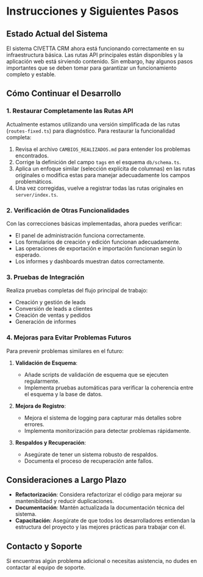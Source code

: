 # Instrucciones y Siguientes Pasos

## Estado Actual del Sistema
El sistema CIVETTA CRM ahora está funcionando correctamente en su infraestructura básica. Las rutas API principales están disponibles y la aplicación web está sirviendo contenido. Sin embargo, hay algunos pasos importantes que se deben tomar para garantizar un funcionamiento completo y estable.

## Cómo Continuar el Desarrollo

### 1. Restaurar Completamente las Rutas API
Actualmente estamos utilizando una versión simplificada de las rutas (`routes-fixed.ts`) para diagnóstico. Para restaurar la funcionalidad completa:

1. Revisa el archivo `CAMBIOS_REALIZADOS.md` para entender los problemas encontrados.
2. Corrige la definición del campo `tags` en el esquema `db/schema.ts`.
3. Aplica un enfoque similar (selección explícita de columnas) en las rutas originales o modifica estas para manejar adecuadamente los campos problemáticos.
4. Una vez corregidas, vuelve a registrar todas las rutas originales en `server/index.ts`.

### 2. Verificación de Otras Funcionalidades
Con las correcciones básicas implementadas, ahora puedes verificar:

- El panel de administración funciona correctamente.
- Los formularios de creación y edición funcionan adecuadamente.
- Las operaciones de exportación e importación funcionan según lo esperado.
- Los informes y dashboards muestran datos correctamente.

### 3. Pruebas de Integración
Realiza pruebas completas del flujo principal de trabajo:

- Creación y gestión de leads
- Conversión de leads a clientes
- Creación de ventas y pedidos
- Generación de informes

### 4. Mejoras para Evitar Problemas Futuros
Para prevenir problemas similares en el futuro:

1. **Validación de Esquema**:
   - Añade scripts de validación de esquema que se ejecuten regularmente.
   - Implementa pruebas automáticas para verificar la coherencia entre el esquema y la base de datos.

2. **Mejora de Registro**:
   - Mejora el sistema de logging para capturar más detalles sobre errores.
   - Implementa monitorización para detectar problemas rápidamente.

3. **Respaldos y Recuperación**:
   - Asegúrate de tener un sistema robusto de respaldos.
   - Documenta el proceso de recuperación ante fallos.

## Consideraciones a Largo Plazo

- **Refactorización**: Considera refactorizar el código para mejorar su mantenibilidad y reducir duplicaciones.
- **Documentación**: Mantén actualizada la documentación técnica del sistema.
- **Capacitación**: Asegúrate de que todos los desarrolladores entiendan la estructura del proyecto y las mejores prácticas para trabajar con él.

## Contacto y Soporte
Si encuentras algún problema adicional o necesitas asistencia, no dudes en contactar al equipo de soporte.